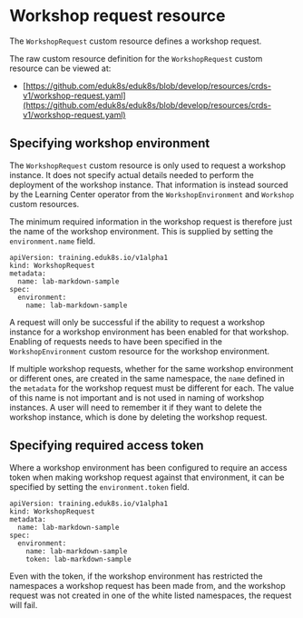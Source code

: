 # Workshop request resource

The ``WorkshopRequest`` custom resource defines a workshop request.

The raw custom resource definition for the ``WorkshopRequest`` custom resource can be viewed at:

* [https://github.com/eduk8s/eduk8s/blob/develop/resources/crds-v1/workshop-request.yaml](https://github.com/eduk8s/eduk8s/blob/develop/resources/crds-v1/workshop-request.yaml)

## Specifying workshop environment

The ``WorkshopRequest`` custom resource is only used to request a workshop instance. It does not specify actual details needed to perform the deployment of the workshop instance. That information is instead sourced by the Learning Center operator from the ``WorkshopEnvironment`` and ``Workshop`` custom resources.

The minimum required information in the workshop request is therefore just the name of the workshop environment. This is supplied by setting the ``environment.name`` field.

```
apiVersion: training.eduk8s.io/v1alpha1
kind: WorkshopRequest
metadata:
  name: lab-markdown-sample
spec:
  environment:
    name: lab-markdown-sample
```

A request will only be successful if the ability to request a workshop instance for a workshop environment has been enabled for that workshop. Enabling of requests needs to have been specified in the ``WorkshopEnvironment`` custom resource for the workshop environment.

If multiple workshop requests, whether for the same workshop environment or different ones, are created in the same namespace, the ``name`` defined in the ``metadata`` for the workshop request must be different for each. The value of this name is not important and is not used in naming of workshop instances. A user will need to remember it if they want to delete the workshop instance, which is done by deleting the workshop request.

## Specifying required access token

Where a workshop environment has been configured to require an access token when making workshop request against that environment, it can be specified by setting the ``environment.token`` field.

```
apiVersion: training.eduk8s.io/v1alpha1
kind: WorkshopRequest
metadata:
  name: lab-markdown-sample
spec:
  environment:
    name: lab-markdown-sample
    token: lab-markdown-sample
```

Even with the token, if the workshop environment has restricted the namespaces a workshop request has been made from, and the workshop request was not created in one of the white listed namespaces, the request will fail.
